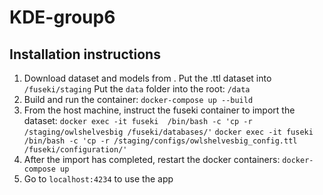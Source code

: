 # KDE-group6

## Installation instructions

1. Download dataset and models from <link here>. 
   Put the .ttl dataset into `/fuseki/staging`
   Put the `data` folder into the root: `/data`
2. Build and run the container:
   `docker-compose up --build`
3. From the host machine, instruct the fuseki container to import the dataset: 
   `docker exec -it fuseki  /bin/bash -c 'cp -r /staging/owlshelvesbig /fuseki/databases/'`
   `docker exec -it fuseki  /bin/bash -c 'cp -r /staging/configs/owlshelvesbig_config.ttl /fuseki/configuration/'`
4. After the import has completed, restart the docker containers:
   `docker-compose up`
5. Go to `localhost:4234` to use the app